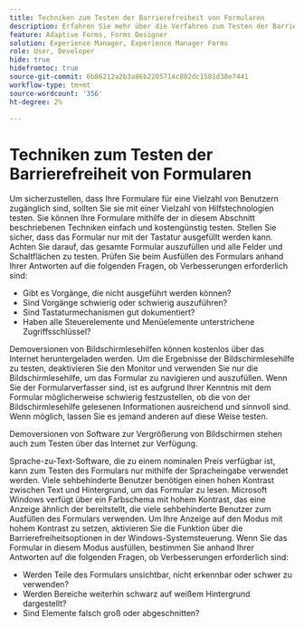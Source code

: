 ```yaml
---
title: Techniken zum Testen der Barrierefreiheit von Formularen
description: Erfahren Sie mehr über die Verfahren zum Testen der Barrierefreiheit von Formularen in Forms Designer.
feature: Adaptive Forms, Forms Designer
solution: Experience Manager, Experience Manager Forms
role: User, Developer
hide: true
hidefromtoc: true
source-git-commit: 6b86212a2b3a86b2205714c802dc1581d30e7441
workflow-type: tm+mt
source-wordcount: '356'
ht-degree: 2%

---
```


# Techniken zum Testen der Barrierefreiheit von Formularen

Um sicherzustellen, dass Ihre Formulare für eine Vielzahl von Benutzern zugänglich sind, sollten Sie sie mit einer Vielzahl von Hilfstechnologien testen. Sie können Ihre Formulare mithilfe der in diesem Abschnitt beschriebenen Techniken einfach und kostengünstig testen.
Stellen Sie sicher, dass das Formular nur mit der Tastatur ausgefüllt werden kann. Achten Sie darauf, das gesamte Formular auszufüllen und alle Felder und Schaltflächen zu testen. Prüfen Sie beim Ausfüllen des Formulars anhand Ihrer Antworten auf die folgenden Fragen, ob Verbesserungen erforderlich sind:

* Gibt es Vorgänge, die nicht ausgeführt werden können?
* Sind Vorgänge schwierig oder schwierig auszuführen?
* Sind Tastaturmechanismen gut dokumentiert?
* Haben alle Steuerelemente und Menüelemente unterstrichene Zugriffsschlüssel?

Demoversionen von Bildschirmlesehilfen können kostenlos über das Internet heruntergeladen werden. Um die Ergebnisse der Bildschirmlesehilfe zu testen, deaktivieren Sie den Monitor und verwenden Sie nur die Bildschirmlesehilfe, um das Formular zu navigieren und auszufüllen. Wenn Sie der Formularverfasser sind, ist es aufgrund Ihrer Kenntnis mit dem Formular möglicherweise schwierig festzustellen, ob die von der Bildschirmlesehilfe gelesenen Informationen ausreichend und sinnvoll sind. Wenn möglich, lassen Sie es jemand anderen auf diese Weise testen.

Demoversionen von Software zur Vergrößerung von Bildschirmen stehen auch zum Testen über das Internet zur Verfügung.

Sprache-zu-Text-Software, die zu einem nominalen Preis verfügbar ist, kann zum Testen des Formulars nur mithilfe der Spracheingabe verwendet werden.
Viele sehbehinderte Benutzer benötigen einen hohen Kontrast zwischen Text und Hintergrund, um das Formular zu lesen. Microsoft Windows verfügt über ein Farbschema mit hohem Kontrast, das eine Anzeige ähnlich der bereitstellt, die viele sehbehinderte Benutzer zum Ausfüllen des Formulars verwenden. Um Ihre Anzeige auf den Modus mit hohem Kontrast zu setzen, aktivieren Sie die Funktion über die Barrierefreiheitsoptionen in der Windows-Systemsteuerung. Wenn Sie das Formular in diesem Modus ausfüllen, bestimmen Sie anhand Ihrer Antworten auf die folgenden Fragen, ob Verbesserungen erforderlich sind:

* Werden Teile des Formulars unsichtbar, nicht erkennbar oder schwer zu verwenden?
* Werden Bereiche weiterhin schwarz auf weißem Hintergrund dargestellt?
* Sind Elemente falsch groß oder abgeschnitten?



